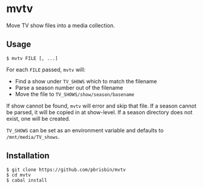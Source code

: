 # mvtv

Move TV show files into a media collection.

## Usage

```
$ mvtv FILE [, ...]
```

For each `FILE` passed, `mvtv` will:

* Find a show under `TV_SHOWS` which to match the filename
* Parse a season number out of the filename
* Move the file to `TV_SHOWS/show/season/basename`

If show cannot be found, `mvtv` will error and skip that file. If a 
season cannot be parsed, it will be copied in at show-level. If a season 
directory does not exist, one will be created.

`TV_SHOWS` can be set as an environment variable and defaults to 
`/mnt/media/TV_shows`.

## Installation

```
$ git clone https://github.com/pbrisbin/mvtv
$ cd mvtv
$ cabal install
```
